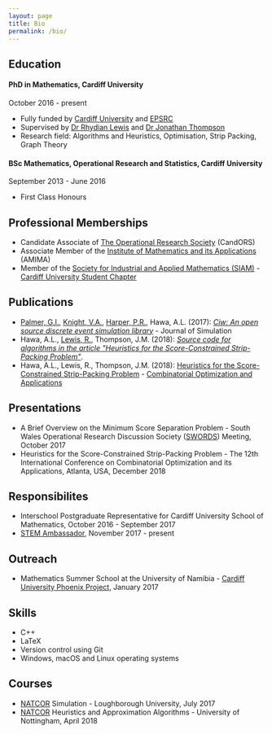 ```yaml
---
layout: page
title: Bio
permalink: /bio/
---
```


## Education

#### PhD in Mathematics, Cardiff University

October 2016 - present

* Fully funded by [Cardiff University](http://www.cardiff.ac.uk/mathematics) and [EPSRC](https://www.epsrc.ac.uk/)
* Supervised by [Dr Rhydian Lewis](http://www.rhydlewis.eu) and [Dr Jonathan Thompson](http://www.cardiff.ac.uk/people/view/98669-thompson-jonathan)
* Research field: Algorithms and Heuristics, Optimisation, Strip Packing, Graph Theory


#### BSc Mathematics, Operational Research and Statistics, Cardiff University

September 2013 - June 2016

* First Class Honours




## Professional Memberships

* Candidate Associate of [The Operational Research Society](https://www.theorsociety.com/) (CandORS)
* Associate Member of the [Institute of Mathematics and its Applications](https://ima.org.uk/) (AMIMA)
* Member of the [Society for Industrial and Applied Mathematics (SIAM)](https://www.siam.org) - [Cardiff University Student Chapter](http://www.cardiff.ac.uk/mathematics/about-us/siam-student-chapter)

## Publications

* [Palmer, G.I.](http://www.geraintianpalmer.org.uk), [Knight, V.A.](http://www.vknight.org), [Harper, P.R.](http://www.profpaulharper.com), Hawa, A.L. (2017): [*Ciw: An open source discrete event simulation library*](https://doi.org/10.1080/17477778.2018.1473909) - Journal of Simulation
* Hawa, A.L., [Lewis, R.](http://www.rhydlewis.eu), Thompson, J.M. (2018): [*Source code for algorithms in the article "Heuristics for the Score-Constrained Strip-Packing Problem"*](https://zenodo.org/record/1311857#.W4Uj_JNKjyg).
* Hawa, A.L., Lewis, R., Thompson, J.M. (2018): [Heuristics for the Score-Constrained Strip-Packing Problem](https://link.springer.com/content/pdf/10.1007%2F978-3-030-04651-4_30.pdf) - [Combinatorial Optimization and Applications](https://doi.org/10.1007/978-3-030-04651-4)

## Presentations

* A Brief Overview on the Minimum Score Separation Problem - South Wales Operational Research Discussion Society ([SWORDS](http://www.theorsociety.com/Pages/Regional/swords.aspx)) Meeting, October 2017
* Heuristics for the Score-Constrained Strip-Packing Problem - The 12th International Conference on Combinatorial Optimization and its Applications, Atlanta, USA, December 2018


## Responsibilites

* Interschool Postgraduate Representative for Cardiff University School of Mathematics, October 2016 - September 2017
* [STEM Ambassador](https://www.stem.org.uk/stem-ambassadors), November 2017 - present

## Outreach

* Mathematics Summer School at the University of Namibia - [Cardiff University Phoenix Project](http://www.cardiff.ac.uk/phoenix-project), January 2017

## Skills

* C++
* LaTeX
* Version control using Git
* Windows, macOS and Linux operating systems


## Courses

* [NATCOR](http://www.natcor.ac.uk/) Simulation - Loughborough University, July 2017
* [NATCOR](http://www.natcor.ac.uk/) Heuristics and Approximation Algorithms - University of Nottingham, April 2018 


